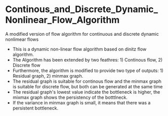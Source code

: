 # Continous_and_Discrete_Dynamic_Nonlinear_Flow_Algorithm
A modified version of flow algorithm for continuous and discrete dynamic nonlimear flows

* This is a dynamic non-linear flow algorithm based on dinitz flow algorithm.
* The Algorithm has been extended by two feathres: 1) Continous flow, 2) Discrete flow
* Furthermore, the algorithm is modified to provide two type of outputs: 1) Residual graph, 2) minmax graph.
* The residual graph is suitable for continous flow and the minmax graph is suitable for discrete flow, but both can be generated at the same time
* The residual graph's lowest value indicate the bottleneck is higher, the mixmax graph shows the persistency of the botttlneck.
* If the variance in minmax graph is small, it means that there was a persistent bottleneck.

